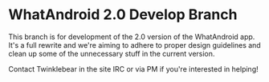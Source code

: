 WhatAndroid 2.0 Develop Branch
===========

This branch is for development of the 2.0 version of the WhatAndroid app. It's a full rewrite and we're aiming
to adhere to proper design guidelines and clean up some of the unnecessary stuff in the current version.

Contact Twinklebear in the site IRC or via PM if you're interested in helping!
